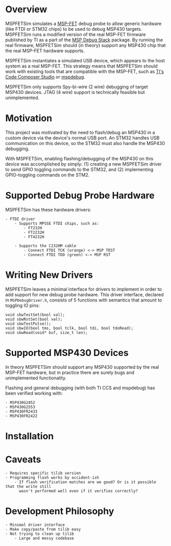# Overview

MSPFETSim simulates a [MSP-FET](https://www.ti.com/tool/MSP-FET) debug probe to allow generic hardware (like FTDI or STM32 chips) to be used to debug MSP430 targets. MSPFETSim runs a modified version of the real MSP-FET firmware published by TI as a part of the [MSP Debug Stack](https://www.ti.com/tool/MSPDS) package. By running the real firmware, MSPFETSim should (in theory) support any MSP430 chip that the real MSP-FET hardware supports.

MSPFETSim instantiates a simulated USB device, which appears to the host system as a real MSP-FET. This strategy means that MSPFETSim should work with existing tools that are compatible with the MSP-FET, such as [TI's Code Composer Studio](https://www.ti.com/tool/CCSTUDIO) or [mspdebug](https://github.com/dlbeer/mspdebug).

MSPFETSim only supports Spy-bi-wire (2 wire) debugging of target MSP430 devices. JTAG (4 wire) support is technically feasible but unimplemented.




# Motivation

This project was motivated by the need to flash/debug an MSP430 in a custom device via the device's normal USB port. An STM32 handles USB communication on this device, so the STM32 must also handle the MSP430 debugging.

With MSPFETSim, enabling flashing/debugging of the MSP430 on this device was accomplished by simply: (1) creating a new MSPFETSim driver to send GPIO toggling commands to the STM32, and (2) implementing GPIO-toggling commands on the STM2.








# Supported Debug Probe Hardware

MSPFETSim has these hardware drivers:

    - FTDI driver
        - Supports MPSSE FTDI chips, such as:
            - FT232H
            - FT2232H
            - FT4232H
        
        - Supports the C232HM cable
            - Connect FTDI TCK (orange) <-> MSP TEST
            - Connect FTDI TDO (green) <-> MSP RST



# Writing New Drivers

MSPFETSim leaves a minimal interface for drivers to implement in order to add support for new debug probe hardware. This driver interface, declared in `MSPDebugDriver.h`, consists of 5 functions with semantics that amount to toggling IO pins:

    void sbwTestSet(bool val);
    void sbwRstSet(bool val);
    void sbwTestPulse();
    void sbwIO(bool tms, bool tclk, bool tdi, bool tdoRead);
    void sbwRead(void* buf, size_t len);





# Supported MSP430 Devices

In theory MSPFETSim should support any MSP430 supported by the real MSP-FET hardware, but in practice there are surely bugs and unimplemented functionality.

Flashing and general debugging (with both TI CCS and mspdebug) has been verified working with:

    - MSP430G2452
    - MSP430G2553
    - MSP430FR2433
    - MSP430FR2422




# Installation







# Caveats
    - Requires specific tilib version
    - Programming flash works by accident-ish
        - If flash verification matches are we good? Or is it possible that the write still
          wasn't performed well even if it verifies correctly?






# Development Philosophy
    - Minimal driver interface
    - Make copy/paste from tilib easy
    - Not trying to clean up tilib
        - Large and messy codebase

